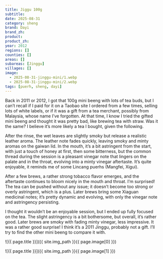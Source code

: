 ```yaml
---
title: Jiggu 100g
subtitle: 
date: 2025-08-31
category: sheng
brand: Dayi
brand_zh: 
product: 
product_zh: 
year: 2012
regions: []
counties: []
areas: []
subareas: [Jinggu]
villages: []
image: 
  - 2025-08-31-jinggu-mini/1.webp
  - 2025-08-31-jinggu-mini/2.webp
tags: [puerh, sheng, dayi]
---
```


Back in 2011 or 2012, I got that 100g mini beeng with lots of tea buds, but I can’t recall if I paid for it on a Taobao site I ordered from a few times, selling lots of white labels, or if it was a gift from a tea merchant, possibly from Malaysia, whose name I’ve forgotten. At that time, I know I tried the gifted mini beeng and thought it was pretty bad, like brewing tea with straw. Was it the same? I believe it’s more likely a tea I bought, given the following.

After the rinse, the wet leaves are slightly smoky but release a realistic leather aroma. The leather note fades quickly, leaving smoky and minty aromas on the gaiwan lid. In the mouth, it’s a bit astringent from the start, with just a touch of honey at first, then some bitterness, but the common thread during the session is a pleasant vinegar note that lingers on the palate and in the throat, evolving into a minty vinegar aftertaste. It’s quite enjoyable, it reminds me of some Lincang puerhs (Mangfei, Xigui). 

After a few brews, a rather strong tobacco flavor emerges, and the aftertaste continues to bloom nicely in the mouth and throat. I’m surprised! The tea can be pushed without any issue; it doesn’t become too strong or overly astringent, which is a plus. Later brews bring some Xiaguan medicinal notes; it’s pretty dynamic and evolving, with only the vinegar note and astringency persisting. 

I thought it wouldn’t be an enjoyable session, but I ended up fully focused on the tea. The slight astringency is a bit bothersome, but overall, it’s rather good. Later brews are smoky with fading minty vinegar, less impressive. It was a rather good surprise! I think it’s a 2011 Jinggu, probably not a gift. I’ll try to find the other mini beeng to compare it with.

![{{ page.title }}]({{ site.img_path }}{{ page.image[0] }})

![{{ page.title }}]({{ site.img_path }}{{ page.image[1] }})